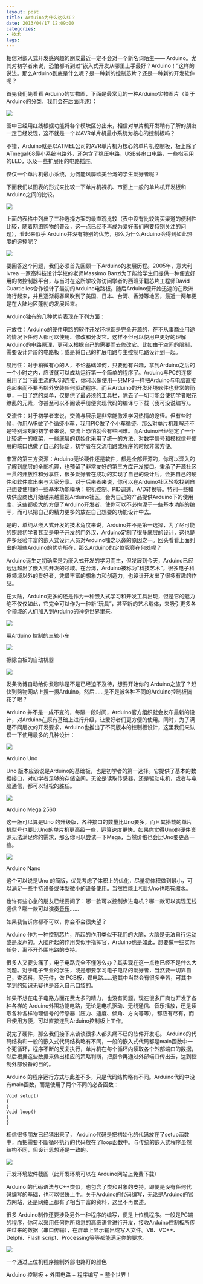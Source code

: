 ```yaml
---
layout: post
title: Arduino为什么这么红？
date: 2013/04/17 12:09:00
categories: 
- 技术
tags: 
---
```


相信对嵌入式开发感兴趣的朋友最近一定不会对一个新名词陌生—— Arduino。尤其对初学者来说，恐怕都听到过“嵌入式开发从哪里上手最好？Arduino！”这样的说法。那么Arduino到底是什么呢？是一种新的控制芯片？还是一种新的开发软件呢？ 

首先我们先看看 Arduino的实物图，下面是最常见的一种Arduino实物图片（关于Arduino的分类，我们会在后面详述）： 

![](http://ww2.sinaimg.cn/large/006tNc79gw1fahpcy8n5rj30ch09egn2.jpg)

图中已经用红线根据功能将各个模块区分出来，相信对单片机开发稍有了解的朋友一定已经发现，这不就是一个以AVR单片机最小系统为核心的控制板吗？

不错，Arduino就是以ATMEL公司的AVR单片机为核心的单片机控制板，板上除了ATmega168最小系统电路外，还包含了稳压电路，USB转串口电路，一些指示用的LED，以及一些扩展用的电路插座。

仅仅一个单片机最小系统，为何能风靡欧美台湾的学生爱好者呢？

下面我们以图表的形式来比较一下单片机裸机、市面上一般的单片机开发板和Arduino之间的比较。

![](http://ww4.sinaimg.cn/large/006tNc79gw1fahpd2cdwjj30je0g1tai.jpg)

上面的表格中列出了三种选择方案的最直观比较（表中没有比较购买渠道的便利性比较，随着网络购物的普及，这一点已经不再成为爱好者们需要特别关注的问题），看起来似乎 Arduino并没有特别的优势，那么为什么Arduino会得到如此热度的追捧呢？

![](http://ww2.sinaimg.cn/large/006tNc79gw1fahpd3uy5zg306703u3yb.gif)

要回答这个问题，我们必须首先回顾一下Arduino的发展历程。2005年，意大利 Ivrea 一家高科技设计学校的老师Massimo Banzi为了能给学生们提供一种便宜好用的微控制器平台，与当时在这所学校做访问学者的西班牙籍芯片工程师David Cuartielles合作设计了最初的Arduino电路板。随后Arduino便开始迅速的在欧洲流行起来，并且逐渐将春风吹到了美国、日本、台湾、香港等地区，最近一两年更是在大陆地区蓬勃的发展起来。

Arduino独有的几种优势表现在下列方面：

开放性：Arduino的硬件电路的软件开发环境都是完全开源的，在不从事商业用途的情况下任何人都可以使用、修改和分发它。这样不但可以使用户更好的理解Arduino的电路原理，更可以根据自己的需要而去修改它。比如由于空间的限制，需要设计异形的电路板；或是将自己的扩展电路与主控制电路设计到一起。

易用性：对于稍微有心的人，不论基础如何，只要他有兴趣，拿到Arduino之后的一个小时之内，应该就可以成功运行第一个简单的程序了。Arduino与PC的连接采用了当下最主流的USB连接，你可以像使用一只MP3一样把Arduino与电脑直接连起来而不要再额外安装任何驱动程序。而且Arduino的开发环境软件也非常的简单，一目了然的菜单，仅提供了最必须的工具栏，除去了一切可能会使初学者眼花缭乱的元素，你甚至可以不阅读手册便实现代码的编译与下载（我可没说编写）。

交流性：对于初学者来说，交流与展示是非常能激发学习热情的途径。但有些时候，你用AVR做了个循迹小车，我用PIC做了个小车循迹。那么对单片机理解还不是特别深刻的初学者来说，交流上恐怕就会有些困难。而Arduino已经划定了一个比较统一的框架，一些底层的初始化采用了统一的方法，对数字信号和模拟信号使用的端口也做了自己的标定，初学者在交流电路或程序的时候非常方便。

丰富的第三方资源：Arduino无论硬件还是软件，都是全部开源的，你可以深入的了解到底层的全部机理，也预留了非常友好的第三方库开发接口。秉承了开源社区一贯的开放性和分享性，很多爱好者在成功的实现了自己的设计后，会把自己的硬件和软件拿出来与大家分享。对于后来者来说，你可以在Arduino社区轻松找到自己想要使用的一些基本功能模块：舵机控制、PID调速、A/D转换等。特别一些模块供应商也开始越来越重视Arduino社区，会为自己的产品提供Arduino下的使用库，这些都极大的方便了Arduino开发者，使你可以不必拘泥于一些基本功能的编写，而可以把自己的精力更多的放在自己想要的功能设计中去。

是的，单纯从嵌入式开发的技术角度来说，Arduino并不是第一选择，为了尽可能的照顾初学者甚至是电子开发的门外汉，Arduino定制了很多底层的设计，这也是许多经验丰富的嵌入式设计人员对Arduino嗤之以鼻的原因之一。回头看看上面列出的那些Arduino的优势所在，那么Arduino的定位究竟在何处呢？

Arduino诞生之初确实是为嵌入式开发的学习而生，但发展到今天，Arduino已经远远超出了嵌入式开发的领域。在台湾，Arduino被称为“科技艺术”，很多电子科技领域以外的爱好者，凭借丰富的想象力和创造力，也设计开发出了很多有趣的作品。

在大陆，Arduino更多的还是作为一种嵌入式学习和开发工具出现，但是它的魅力绝不仅仅如此，它完全可以作为一种新“玩具”，甚至新的艺术载体，来吸引更多各个领域的人们加入到Arduino的神奇世界里来。

![](http://ww3.sinaimg.cn/large/006tNc79gw1fahpd83v92j30dw099aa7.jpg)

用Arduino 控制的三轮小车 

![](http://ww2.sinaimg.cn/large/006tNc79gw1fahpdcuh8kj30zk1betc7.jpg)

擦除白板的自动机器

![](http://ww4.sinaimg.cn/large/006tNc79gw1fahpdie7pmj30dw098glm.jpg)

发条微博自动给你煮咖啡是不是已经迫不及待，想要开始你的 Arduino之旅了？赶快到购物网站上搜一搜Arduino，然后……是不是被各种不同的Arduino控制板搞花了眼？ 

Arduino 并不是一成不变的，每隔一段时间，Arduino官方组织就会发布最新的设计，对Arduino在原有基础上进行升级，让爱好者们更方便的使用。同时，为了满足不同层次的开发要求，Arduino也推出了不同版本的控制板设计，这里我们来认识一下使用最多的几种设计： 

![](http://ww1.sinaimg.cn/large/006tNc79gw1fahpdlvhjhj30ci08rdim.jpg)

Arduino Uno

Uno 版本应该说是Arduino的基础板，也是初学者的第一选择。它提供了基本的数据接口，对初学者足够的存储空间，无论是读取传感器，还是驱动电机，或者与电脑通信，都可以轻松的胜任。 

![](https://ww1.sinaimg.cn/large/006y8lVagy1fcbko536gwj30ci064t9k.jpg)

Arduino Mega 2560

这一版可以算是Uno 的升级版，各种接口的数量比Uno要多，而且其搭载的单片机型号也要比Uno的单片机更高级一些，运算速度更快。如果你觉得Uno的硬件资源无法满足你的需求，那么你可以尝试一下Mega，当然价格也会比Uno要更高一些。 

![](http://ww1.sinaimg.cn/large/006tNc79gw1fahpdsbierj307t0af0tq.jpg)

Arduino Nano

这个可以说是Uno 的简版，优先考虑了体积上的优化，尽量将体积做到最小，可以满足一些手持设备或体型微小的设备使用。当然性能上相比Uno也略有缩水。 

也许有些心急的朋友已经要问了：哪一款可以控制步进电机？哪一款可以实现无线通信？哪一款可以演奏[音乐](http://bbs.2500sz.com/bbs/forum-852-1.html)……

如果我告诉你都不可以，你会不会很失望？

Arduino 作为一种控制芯片，所起的作用类似于我们的大脑，大脑是无法自行运动或是发声的。大脑所起的作用类似于指挥官，Arduino也是如此，想要做一些实际任务，离不开外围电路的支持。 

很多人又要头痛了，电子电路完全不懂怎么办？其实现在这一点也已经不是什么大问题。对于电子专业的学生，或是想要学习电子电路的爱好者，当然要一切靠自己，查资料，买元件，做 PCB板，焊电路……这其中当然会有很多辛苦，可其中学到的知识无疑也是装入自己口袋的。 

如果不想在电子电路方面花费太多的精力，也没有问题。现在很多厂商也开发了各种各样的 Arduino外围功能电路，无论是电机驱动、无线通信、音乐播放，还是读取各种各样物理信号的传感器（压力、速度、倾角、方向等等），都应有尽有，而且使用方便，可以直接连到Arduino控制板上工作。 

说完了硬件，那么我们接下来谈谈很多人都头痛不已的软件开发吧。 Arduino的代码结构和一般的嵌入式代码结构略有不同，一般的嵌入式代码都是main函数中一个死循环，程序不断的反复执行，单片机在每个循环内读取各个外部端口的数据，然后根据这些数据来做出相应的策略判断，把指令再通过外部端口传出去，达到控制外部设备的目的。 

Arduino 的程序运行方式与此差不多，只是代码结构略有不同。Arduino代码中没有main函数，而是使用了两个不同的必备函数： 

```
Void setup()
{
}
Void loop()
{
}
```

相信很多朋友已经猜出来了， Arduino代码是把初始化的代码放在了setup函数中，而把需要不断循环执行的代码放在了loop函数中。与传统的嵌入式程序虽然结构不同，但设计思想还是一致的。 

![](http://ww1.sinaimg.cn/large/006tNc79gw1fahpdtab1tj30dw0goq3q.jpg)

开发环境软件截图（此开发环境可以在 Arduino网站上免费下载） 

Arduino 的代码语法与C++类似，也包含了类和对象的支持。即便是没有任何代码编写的基础，也可以很快上手。关于Arduino的代码编写，无论是Arduino的官方网站，还是网络上都有了相当丰富的资料，这里不再累述。 

很多 Arduino制作还要涉及另外一种程序的编写，便是上位机程序。一般是PC端的程序，你可以采用任何你所熟悉的高级语言进行开发，接收Arduino控制板所传递过来的数据（串口传输），在屏幕上显示输出或写入文件。VB、VC++、Delphi、Flash script、Processing等等都能满足你的要求。 

![](http://ww3.sinaimg.cn/large/006tNc79gw1fahpdww64bj30bo0fk74l.jpg)

一个通过上位机程序控制外部电路灯的颜色

Arduino 控制板 + 外围电路 + 程序编写 = 整个世界！ 

